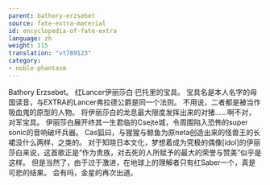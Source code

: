 ```yaml
---
parent: bathory-erzsebet
source: fate-extra-material
id: encyclopedia-of-fate-extra
language: zh
weight: 115
translation: "vt789123"
category:
- noble-phantasm
---
```


Bathory Erzsebet。
红Lancer伊丽莎白·巴托里的宝具。
宝具名是本人名字的母国读音，与EXTRA的Lancer弗拉德公爵是同一个法则。
不用说，二者都是被当作吸血鬼的原型的人物。
将伊丽莎白的龙息最大限度发挥出来的对猪……啊不对，对军宝具。
伊丽莎白展开终其一生君临的Csejte城，令周围陷入恐怖的super sonic的音响破坏兵器。
Cas狐曰，与猩猩与鲸鱼为原neta创造出来的怪兽王的长裙没什么两样，之类的。
对于知晓日本文化，梦想着成为究极的偶像[idol]的伊丽莎白来说，这首歌正是“作为贵族，对去死的人所赋予的最大的荣誉与赞美”似乎是这样。
但是当然了，由于过于激进，在地球上的理解者只有红Saber一个，真是可悲的结果。
会有吗，金星的再次出道。
